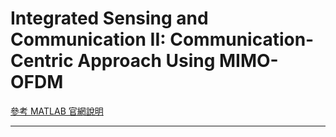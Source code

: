 # Integrated Sensing and Communication II: Communication-Centric Approach Using MIMO-OFDM

[參考 MATLAB 官網說明](https://www.mathworks.com/help/phased/ug/integrated-sensing-and-communication-2-communication-centric-approach-using-mimo-ofdm.html)

---
